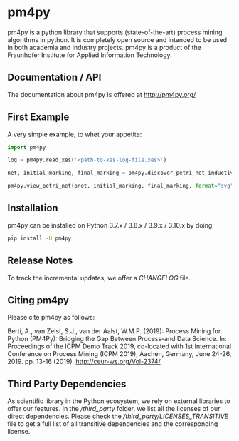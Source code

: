 # pm4py
pm4py is a python library that supports (state-of-the-art) process mining algorithms in python. It is completely open source and intended to be used in both academia and industry projects.
pm4py is a product of the Fraunhofer Institute for Applied Information Technology.

## Documentation / API
The documentation about pm4py is offered at http://pm4py.org/

## First Example
A very simple example, to whet your appetite:

```python
import pm4py

log = pm4py.read_xes('<path-to-xes-log-file.xes>')

net, initial_marking, final_marking = pm4py.discover_petri_net_inductive(log)

pm4py.view_petri_net(pnet, initial_marking, final_marking, format="svg")
```

## Installation
pm4py can be installed on Python 3.7.x / 3.8.x / 3.9.x / 3.10.x by doing:
```bash
pip install -U pm4py
```

## Release Notes
To track the incremental updates, we offer a *CHANGELOG* file.

## Citing pm4py
Please cite pm4py as follows:

Berti, A., van Zelst, S.J., van der Aalst, W.M.P. (2019): Process Mining for Python (PM4Py): Bridging the Gap Between Process-and Data Science. In: Proceedings of the ICPM Demo Track 2019, co-located with 1st International Conference on Process Mining (ICPM 2019), Aachen, Germany, June 24-26, 2019. pp. 13-16 (2019). http://ceur-ws.org/Vol-2374/

## Third Party Dependencies
As scientific library in the Python ecosystem, we rely on external libraries to offer our features.
In the */third_party* folder, we list all the licenses of our direct dependencies.
Please check the */third_party/LICENSES_TRANSITIVE* file to get a full list of all transitive dependencies and the corresponding license.
